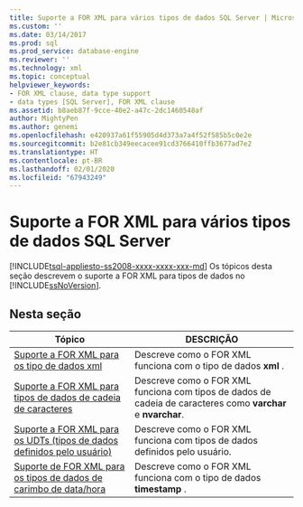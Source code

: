 ```yaml
---
title: Suporte a FOR XML para vários tipos de dados SQL Server | Microsoft Docs
ms.custom: ''
ms.date: 03/14/2017
ms.prod: sql
ms.prod_service: database-engine
ms.reviewer: ''
ms.technology: xml
ms.topic: conceptual
helpviewer_keywords:
- FOR XML clause, data type support
- data types [SQL Server], FOR XML clause
ms.assetid: b8aeb87f-9cce-40e2-a47c-2dc1460548af
author: MightyPen
ms.author: genemi
ms.openlocfilehash: e420937a61f55905d4d373a7a4f52f585b5c0e2e
ms.sourcegitcommit: b2e81cb349eecacee91cd3766410ffb3677ad7e2
ms.translationtype: HT
ms.contentlocale: pt-BR
ms.lasthandoff: 02/01/2020
ms.locfileid: "67943249"
---
```

# <a name="for-xml-support-for-various-sql-server-data-types"></a>Suporte a FOR XML para vários tipos de dados SQL Server
[!INCLUDE[tsql-appliesto-ss2008-xxxx-xxxx-xxx-md](../../includes/tsql-appliesto-ss2008-xxxx-xxxx-xxx-md.md)]
  Os tópicos desta seção descrevem o suporte a FOR XML para tipos de dados no [!INCLUDE[ssNoVersion](../../includes/ssnoversion-md.md)].  
  
## <a name="in-this-section"></a>Nesta seção  
  
|Tópico|DESCRIÇÃO|  
|-----------|-----------------|  
|[Suporte a FOR XML para os tipo de dados xml](../../relational-databases/xml/for-xml-support-for-the-xml-data-type.md)|Descreve como o FOR XML funciona com o tipo de dados **xml** .|  
|[Suporte a FOR XML para tipos de dados de cadeia de caracteres](../../relational-databases/xml/for-xml-support-for-string-data-types.md)|Descreve como o FOR XML funciona com tipos de dados de cadeia de caracteres como **varchar** e **nvarchar**.|  
|[Suporte a FOR XML para os UDTs &#40;tipos de dados definidos pelo usuário&#41;](../../relational-databases/xml/for-xml-support-for-the-user-defined-data-types-udt.md)|Descreve como o FOR XML funciona com tipos de dados definidos pelo usuário.|  
|[Suporte de FOR XML para os tipos de dados de carimbo de data/hora](../../relational-databases/xml/for-xml-support-for-the-timestamp-data-type.md)|Descreve como o FOR XML funciona com o tipo de dados **timestamp** .|  
  
  
